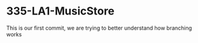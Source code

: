 # 335-LA1-MusicStore

This is our first commit, we are trying to better understand how branching works
